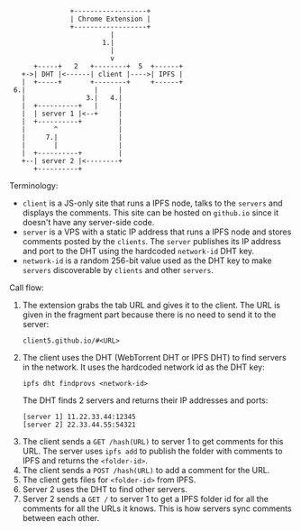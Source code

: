 ```
               +------------------+
               | Chrome Extension |
               +------------------+
                         |
                       1.|
                         |
                         v
      +-----+   2   +--------+  5  +------+ 
   +->| DHT |<------| client |---->| IPFS |
   |  +-----+       +--------+     +------+
 6.|                 |     |
   |               3.|   4.|
   |  +----------+   |     |
   |  | server 1 |<--+     |
   |  +----------+         |
   |       ^               |
   |     7.|               |
   |       |               |        
   |  +----------+         |
   +--| server 2 |<--------+
      +----------+
```

Terminology:

- `client` is a JS-only site that runs a IPFS node, talks to
  the `servers` and displays the comments. This site can be
  hosted on `github.io` since it doesn't have any server-side
  code.
- `server` is a VPS with a static IP address that runs a IPFS
  node and stores comments posted by the `clients`. The `server`
  publishes its IP address and port to the DHT using the
  hardcoded `network-id` DHT key.
- `network-id` is a random 256-bit value used as the DHT key
  to make `servers` discoverable by `clients` and other `servers`.

Call flow:

1. The extension grabs the tab URL and gives it to the client.
   The URL is given in the fragment part because there is no need
   to send it to the server:
    ```
    client5.github.io/#<URL>
    ```
2. The client uses the DHT (WebTorrent DHT or IPFS DHT) to find
   servers in the network. It uses the hardcoded network id as the
   DHT key:
    ```
    ipfs dht findprovs <network-id>
    ```
   The DHT finds 2 servers and returns their IP addresses and ports:
    ```
    [server 1] 11.22.33.44:12345
    [server 2] 22.33.44.55:54321
    ```
3. The client sends a `GET /hash(URL)` to server 1 to get comments
   for this URL. The server uses `ipfs add` to publish the folder
   with comments to IPFS and returns the `<folder-id>`.
4. The client sends a `POST /hash(URL)` to add a comment for the URL.
5. The client gets files for `<folder-id>` from IPFS.
6. Server 2 uses the DHT to find other servers.
7. Server 2 sends a `GET /` to server 1 to get a IPFS folder id for
   all the comments for all the URLs it knows. This is how servers
   sync comments between each other.

